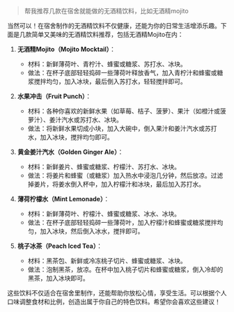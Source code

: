 > 帮我推荐几款在宿舍就能做的无酒精饮料，比如无酒精mojito

当然可以！在宿舍制作的无酒精饮料不仅健康，还能为你的日常生活增添乐趣。下面是几款简单又美味的无酒精饮料推荐，包括无酒精Mojito在内：

1. **无酒精Mojito（Mojito Mocktail）**：
   - 材料：新鲜薄荷叶、青柠汁、蜂蜜或糖浆、苏打水、冰块。
   - 做法：在杯子底部轻轻捣碎一些薄荷叶释放香气，加入青柠汁和蜂蜜或糖浆搅拌均匀，加入冰块，最后倒入苏打水，轻轻搅拌即可。

2. **水果冲击（Fruit Punch）**：
   - 材料：各种你喜欢的新鲜水果（如草莓、桔子、菠萝）、果汁（如橙汁或菠萝汁）、姜汁汽水或苏打水、冰块。
   - 做法：将新鲜水果切成小块，加入大碗中，倒入果汁和姜汁汽水或苏打水，加入冰块，搅拌均匀即可。

3. **黄金姜汁汽水（Golden Ginger Ale）**：
   - 材料：新鲜姜片、蜂蜜或糖浆、柠檬汁、苏打水、冰块。
   - 做法：将姜片和蜂蜜（或糖浆）加入热水中浸泡几分钟，然后放凉。过滤掉姜片，将姜水倒入杯中，加入柠檬汁和冰块，最后加入苏打水。

4. **薄荷柠檬水（Mint Lemonade）**：
   - 材料：新鲜薄荷叶、柠檬汁、蜂蜜或糖浆、冰水、冰块。
   - 做法：在杯子底部轻轻捣碎一些薄荷叶，加入柠檬汁和蜂蜜或糖浆搅拌均匀，加入冰块，然后倒入冰水，搅拌即可。

5. **桃子冰茶（Peach Iced Tea）**：
   - 材料：黑茶包、新鲜或冷冻桃子切片、蜂蜜或糖浆、冰块。
   - 做法：泡制黑茶，放凉。在杯中加入桃子切片和蜂蜜或糖浆，倒入冷却的黑茶，加入冰块即可。

这些饮料不仅适合在宿舍里制作，还能帮助你放松心情，享受生活。可以根据个人口味调整食材和比例，创造出属于你自己的特色饮料。希望你会喜欢这些建议！